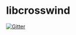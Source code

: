 # libcrosswind

[![Gitter](https://badges.gitter.im/Join%20Chat.svg)](https://gitter.im/libcrosswind/libcrosswind?utm_source=badge&utm_medium=badge&utm_campaign=pr-badge&utm_content=badge)